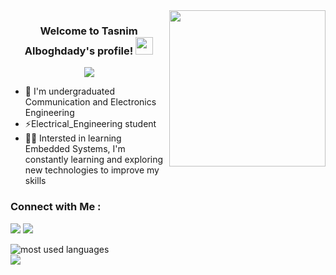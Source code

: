 
<img width="250" align="right" src="https://c.tenor.com/_DOBjnGspYAAAAAM/code-coding.gif">

<h3 align="center">
  Welcome to Tasnim Alboghdady's profile!
  <img src="https://media.giphy.com/media/hvRJCLFzcasrR4ia7z/giphy.gif" width="28">
</h3>

<!-- Typing SVG by DenverCoder1 - https://github.com/DenverCoder1/readme-typing-svg -->
<p align="center">
  <a href="https://github.com/DenverCoder1/readme-typing-svg"><img src="https://readme-typing-svg.herokuapp.com/?lines=Embedded-System%20Student;Always%20learning%20new%20things&font=Fira%20Code&center=true&width=440&height=45&color=f75c7e&vCenter=true&size=22"></a>
</p> 

- 🏢 I'm undergraduated Communication and Electronics Engineering
- ⚡Electrical_Engineering student 
- 👨‍💻 Intersted in learning Embedded Systems, I'm constantly learning and exploring new technologies to improve my skills

### Connect with Me :

<a href="https://linkedin.com/in/Tasnim Alboghdady" target="_blank"><img src="https://img.shields.io/badge/-Tasnim%20Alboghdady-0077B5?style=for-the-badge&logo=Linkedin&logoColor=white"/></a>
<a href="https://t.me/@Tasnim_Ibrahim_Atya" target="_blank"><img src="https://img.shields.io/badge/-Tasnim%20Alboghdady-0077B5?style=for-the-badge&logo=Telegram&logoColor=white"/></a>



<img align="left" src="https://github-readme-stats.vercel.app/api/top-langs?username=ENG-Tasnim-Ibrahim&show_icons=true&locale=en&layout=compact&theme=radical" alt="most used languages" />
<br>
<a href="https://komarev.com/ghpvc/?username=ENG-Tasnim-Ibrahim&style=for-the-badge">
    <img src="https://komarev.com/ghpvc/?username=ENG-Tasnim-Ibrahim&style=for-the-badge">
</a>
